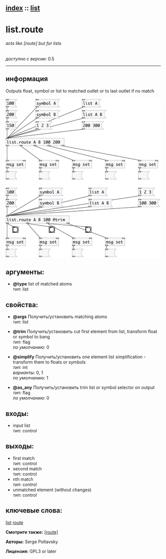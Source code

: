 [index](index.html) :: [list](category_list.html)
---

# list.route

###### acts like [route] but for lists

*доступно с версии:* 0.5

---


## информация
Outputs float, symbol or list to matched outlet or to last outlet if no match


[![example](../examples/img/list.route.jpg)](../examples/pd/list.route.pd)



## аргументы:

* **@type**
list of matched atoms<br>
_тип:_ list<br>





## свойства:

* **@args** 
Получить/установить matching atoms<br>
_тип:_ list<br>

* **@trim** 
Получить/установить cut first element from list, transform float or symbol to bang<br>
_тип:_ flag<br>
_по умолчанию:_ 0<br>

* **@simplify** 
Получить/установить one element list simplification - transform them to floats or symbols<br>
_тип:_ int<br>
_варианты:_ 0, 1<br>
_по умолчанию:_ 1<br>

* **@as_any** 
Получить/установить trim list or symbol selector on output<br>
_тип:_ flag<br>
_по умолчанию:_ 0<br>



## входы:

* input list<br>
_тип:_ control



## выходы:

* first match<br>
_тип:_ control
* second match<br>
_тип:_ control
* nth match<br>
_тип:_ control
* unmatched element (without changes)<br>
_тип:_ control



## ключевые слова:

[list](keywords/list.html)
[route](keywords/route.html)



**Смотрите также:**
[\[route\]](route.html)




**Авторы:** Serge Poltavsky




**Лицензия:** GPL3 or later





